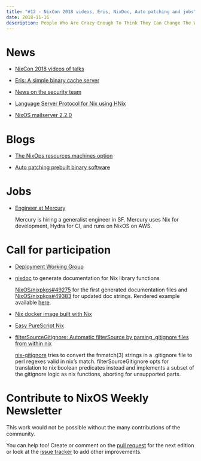 ```yaml
---
title: "#12 - NixCon 2018 videos, Eris, NixDoc, Auto patching and jobs"
date: 2018-11-16
description: People Who Are Crazy Enough To Think They Can Change The World, Are The Ones Who Do
---
```


# News

- [NixCon 2018 videos of talks](https://www.youtube.com/channel/UCjqkNrQ8F3OhKSCfCgagWLg/videos)

- [Eris: A simple binary cache server](https://discourse.nixos.org/t/ann-eris-a-simple-binary-cache-server/1265)

- [News on the security team](https://discourse.nixos.org/t/news-on-the-security-team/1280)

- [Language Server Protocol for Nix using HNix](https://github.com/domenkozar/hnix-lsp)

- [NixOS mailserver 2.2.0](https://gitlab.com/simple-nixos-mailserver/nixos-mailserver/tags/v2.2.0)

# Blogs

- [The NixOps resources.machines option](https://nixos.mayflower.consulting/blog/2018/10/26/nixops-machine-configs/)

- [Auto patching prebuilt binary software](http://sandervanderburg.blogspot.com/2018/10/auto-patching-prebuilt-binary-software.html)

# Jobs

- [Engineer at Mercury](https://mercury.co/jobs/generalist_engineer.md)

  Mercury is hiring a generalist engineer in SF. Mercury uses Nix for development, Hydra for CI, and runs on NixOS on AWS.

# Call for participation

- [Deployment Working Group](https://discourse.nixos.org/t/nix-deployment-working-group/1299)

- [nixdoc](https://github.com/tazjin/nixdoc) to generate documentation for Nix library functions

  [NixOS/nixpkgs#49275](https://github.com/NixOS/nixpkgs/pull/49275) for the first generated
  documentation files and [NixOS/nixpkgs#49383](https://github.com/NixOS/nixpkgs/pull/49383)
  for updated doc strings. Rendered example available [here](https://storage.googleapis.com/files.tazj.in/nixdoc/manual.html#sec-functions-library-debug).

- [Nix docker image built with Nix](https://github.com/garbas/nix-docker-nix)

- [Easy PureScript Nix](https://github.com/justinwoo/easy-purescript-nix)

- [filterSourceGitignore: Automatic filterSource by parsing .gitignore files from within nix](https://github.com/Profpatsch/nixperiments/blob/master/filterSourceGitignore.nix)

  [nix-gitignore](https://github.com/siers/nix-gitignore) tries to convert the fnmatch(3) strings in a .gitignore file to perl regexes valid in nix’s match.
  filterSourceGitignore opts for translation to nix boolean predicates instead and implements a subset of the gitignore logic as nix functions, aborting for unsupported parts.

# Contribute to NixOS Weekly Newsletter

This work would not be possible without the many contributions of the community.

You can help too! Create or comment on the [pull request](https://github.com/NixOS/nixos-weekly/pulls)
for the next edition or look at the
[issue tracker](https://github.com/NixOS/nixos-weekly/issues) to add other improvements.
